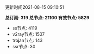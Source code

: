 更新时间2021-08-15 09:10:51

**总订阅: 319**
**总节点: 21100**
**有效节点: 5829**
- ss节点: 4119
- v2ray节点: 1537
- trojan节点: 143
- ssr节点: 30
